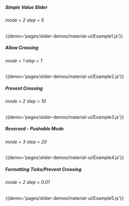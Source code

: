 ##### Simple Value Slider
###### mode = 2 step = 5 
{{demo='pages/slider-demos/material-ui/Example1.js'}}

##### Allow Crossing
###### mode = 1 step = 1
{{demo='pages/slider-demos/material-ui/Example2.js'}}

##### Prevent Crossing
###### mode = 2 step = 10
{{demo='pages/slider-demos/material-ui/Example3.js'}}

##### Reversed - Pushable Mode
###### mode = 3 step = 20
{{demo='pages/slider-demos/material-ui/Example4.js'}}

##### Formatting Ticks/Prevent Crossing 
###### mode = 2 step = 0.01
{{demo='pages/slider-demos/material-ui/Example5.js'}}
